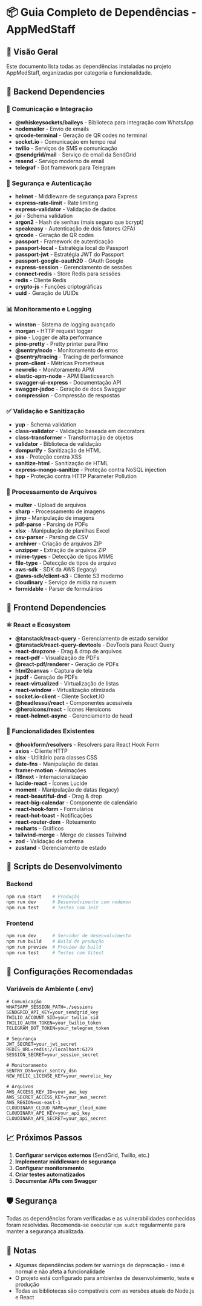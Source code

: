 # 📦 Guia Completo de Dependências - AppMedStaff

## 🎯 Visão Geral
Este documento lista todas as dependências instaladas no projeto AppMedStaff, organizadas por categoria e funcionalidade.

## 🔧 Backend Dependencies

### 📱 Comunicação e Integração
- **@whiskeysockets/baileys** - Biblioteca para integração com WhatsApp
- **nodemailer** - Envio de emails
- **qrcode-terminal** - Geração de QR codes no terminal
- **socket.io** - Comunicação em tempo real
- **twilio** - Serviços de SMS e comunicação
- **@sendgrid/mail** - Serviço de email da SendGrid
- **resend** - Serviço moderno de email
- **telegraf** - Bot framework para Telegram

### 🔐 Segurança e Autenticação
- **helmet** - Middleware de segurança para Express
- **express-rate-limit** - Rate limiting
- **express-validator** - Validação de dados
- **joi** - Schema validation
- **argon2** - Hash de senhas (mais seguro que bcrypt)
- **speakeasy** - Autenticação de dois fatores (2FA)
- **qrcode** - Geração de QR codes
- **passport** - Framework de autenticação
- **passport-local** - Estratégia local do Passport
- **passport-jwt** - Estratégia JWT do Passport
- **passport-google-oauth20** - OAuth Google
- **express-session** - Gerenciamento de sessões
- **connect-redis** - Store Redis para sessões
- **redis** - Cliente Redis
- **crypto-js** - Funções criptográficas
- **uuid** - Geração de UUIDs

### 📊 Monitoramento e Logging
- **winston** - Sistema de logging avançado
- **morgan** - HTTP request logger
- **pino** - Logger de alta performance
- **pino-pretty** - Pretty printer para Pino
- **@sentry/node** - Monitoramento de erros
- **@sentry/tracing** - Tracing de performance
- **prom-client** - Métricas Prometheus
- **newrelic** - Monitoramento APM
- **elastic-apm-node** - APM Elasticsearch
- **swagger-ui-express** - Documentação API
- **swagger-jsdoc** - Geração de docs Swagger
- **compression** - Compressão de respostas

### ✅ Validação e Sanitização
- **yup** - Schema validation
- **class-validator** - Validação baseada em decorators
- **class-transformer** - Transformação de objetos
- **validator** - Biblioteca de validação
- **dompurify** - Sanitização de HTML
- **xss** - Proteção contra XSS
- **sanitize-html** - Sanitização de HTML
- **express-mongo-sanitize** - Proteção contra NoSQL injection
- **hpp** - Proteção contra HTTP Parameter Pollution

### 📁 Processamento de Arquivos
- **multer** - Upload de arquivos
- **sharp** - Processamento de imagens
- **jimp** - Manipulação de imagens
- **pdf-parse** - Parsing de PDFs
- **xlsx** - Manipulação de planilhas Excel
- **csv-parser** - Parsing de CSV
- **archiver** - Criação de arquivos ZIP
- **unzipper** - Extração de arquivos ZIP
- **mime-types** - Detecção de tipos MIME
- **file-type** - Detecção de tipos de arquivo
- **aws-sdk** - SDK da AWS (legacy)
- **@aws-sdk/client-s3** - Cliente S3 moderno
- **cloudinary** - Serviço de mídia na nuvem
- **formidable** - Parser de formulários

## 🎨 Frontend Dependencies

### ⚛️ React e Ecosystem
- **@tanstack/react-query** - Gerenciamento de estado servidor
- **@tanstack/react-query-devtools** - DevTools para React Query
- **react-dropzone** - Drag & drop de arquivos
- **react-pdf** - Visualização de PDFs
- **@react-pdf/renderer** - Geração de PDFs
- **html2canvas** - Captura de tela
- **jspdf** - Geração de PDFs
- **react-virtualized** - Virtualização de listas
- **react-window** - Virtualização otimizada
- **socket.io-client** - Cliente Socket.IO
- **@headlessui/react** - Componentes acessíveis
- **@heroicons/react** - Ícones Heroicons
- **react-helmet-async** - Gerenciamento de head

### 🎯 Funcionalidades Existentes
- **@hookform/resolvers** - Resolvers para React Hook Form
- **axios** - Cliente HTTP
- **clsx** - Utilitário para classes CSS
- **date-fns** - Manipulação de datas
- **framer-motion** - Animações
- **i18next** - Internacionalização
- **lucide-react** - Ícones Lucide
- **moment** - Manipulação de datas (legacy)
- **react-beautiful-dnd** - Drag & drop
- **react-big-calendar** - Componente de calendário
- **react-hook-form** - Formulários
- **react-hot-toast** - Notificações
- **react-router-dom** - Roteamento
- **recharts** - Gráficos
- **tailwind-merge** - Merge de classes Tailwind
- **zod** - Validação de schema
- **zustand** - Gerenciamento de estado

## 🚀 Scripts de Desenvolvimento

### Backend
```bash
npm run start    # Produção
npm run dev      # Desenvolvimento com nodemon
npm run test     # Testes com Jest
```

### Frontend
```bash
npm run dev      # Servidor de desenvolvimento
npm run build    # Build de produção
npm run preview  # Preview do build
npm run test     # Testes com Vitest
```

## 🔧 Configurações Recomendadas

### Variáveis de Ambiente (.env)
```env
# Comunicação
WHATSAPP_SESSION_PATH=./sessions
SENDGRID_API_KEY=your_sendgrid_key
TWILIO_ACCOUNT_SID=your_twilio_sid
TWILIO_AUTH_TOKEN=your_twilio_token
TELEGRAM_BOT_TOKEN=your_telegram_token

# Segurança
JWT_SECRET=your_jwt_secret
REDIS_URL=redis://localhost:6379
SESSION_SECRET=your_session_secret

# Monitoramento
SENTRY_DSN=your_sentry_dsn
NEW_RELIC_LICENSE_KEY=your_newrelic_key

# Arquivos
AWS_ACCESS_KEY_ID=your_aws_key
AWS_SECRET_ACCESS_KEY=your_aws_secret
AWS_REGION=us-east-1
CLOUDINARY_CLOUD_NAME=your_cloud_name
CLOUDINARY_API_KEY=your_api_key
CLOUDINARY_API_SECRET=your_api_secret
```

## 📈 Próximos Passos

1. **Configurar serviços externos** (SendGrid, Twilio, etc.)
2. **Implementar middleware de segurança**
3. **Configurar monitoramento**
4. **Criar testes automatizados**
5. **Documentar APIs com Swagger**

## 🛡️ Segurança

Todas as dependências foram verificadas e as vulnerabilidades conhecidas foram resolvidas. Recomenda-se executar `npm audit` regularmente para manter a segurança atualizada.

## 📝 Notas

- Algumas dependências podem ter warnings de deprecação - isso é normal e não afeta a funcionalidade
- O projeto está configurado para ambientes de desenvolvimento, teste e produção
- Todas as bibliotecas são compatíveis com as versões atuais do Node.js e React